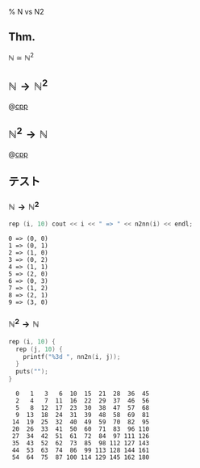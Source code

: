 % N vs N2

## Thm.

$\mathbb{N} \simeq \mathbb{N}^2$

## $\mathbb{N} \rightarrow \mathbb{N}^2$

@[cpp](nat.n_to_nn.cc)

## $\mathbb{N}^2 \rightarrow \mathbb{N}$

@[cpp](nat.nn_to_n.cc)

## テスト

### $\mathbb{N} \rightarrow \mathbb{N}^2$

```cpp
rep (i, 10) cout << i << " => " << n2nn(i) << endl;
```

```
0 => (0, 0)
1 => (0, 1)
2 => (1, 0)
3 => (0, 2)
4 => (1, 1)
5 => (2, 0)
6 => (0, 3)
7 => (1, 2)
8 => (2, 1)
9 => (3, 0)
```

### $\mathbb{N}^2 \rightarrow \mathbb{N}$

```cpp
rep (i, 10) {
  rep (j, 10) {
    printf("%3d ", nn2n(i, j));
  }
  puts("");
}
```

```
  0   1   3   6  10  15  21  28  36  45
  2   4   7  11  16  22  29  37  46  56
  5   8  12  17  23  30  38  47  57  68
  9  13  18  24  31  39  48  58  69  81
 14  19  25  32  40  49  59  70  82  95
 20  26  33  41  50  60  71  83  96 110
 27  34  42  51  61  72  84  97 111 126
 35  43  52  62  73  85  98 112 127 143
 44  53  63  74  86  99 113 128 144 161
 54  64  75  87 100 114 129 145 162 180
```
